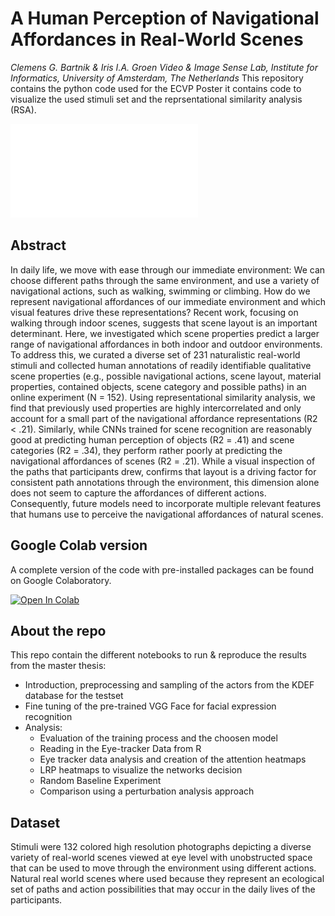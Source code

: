# A Human Perception of Navigational Affordances in Real-World Scenes
*Clemens G. Bartnik & Iris I.A. Groen*
*Video & Image Sense Lab, Institute for Informatics, University of Amsterdam, The Netherlands*
This repository contains the python code used for the ECVP Poster it contains code to visualize the used stimuli set and the reprsentational similarity analysis (RSA).


![Poster](/POSTER_ECVP_Human_Perception_of_Navigational_Affordances_in_Real-World_Scenes.pdf)

## Abstract
In daily life, we move with ease through our immediate environment: We can choose different paths through the same environment, and use a variety of navigational actions, such as walking, swimming or climbing. How do we represent navigational affordances of our immediate environment and which visual features drive these representations? Recent work, focusing on walking through indoor scenes, suggests that scene layout is an important determinant. Here, we investigated which scene properties predict a larger range of navigational affordances in both indoor and outdoor environments. To address this, we curated a diverse set of 231 naturalistic real-world stimuli and collected human annotations of readily identifiable qualitative scene properties (e.g., possible navigational actions, scene layout, material properties, contained objects, scene category and possible paths) in an online experiment (N = 152). Using representational similarity analysis, we find that previously used properties are highly intercorrelated and only account for a small part of the navigational affordance representations (R2 < .21). Similarly, while CNNs trained for scene recognition are reasonably good at predicting human perception of objects (R2  = .41) and scene categories (R2 = .34), they perform rather poorly at predicting the navigational affordances of scenes (R2 = .21). While a visual inspection of the paths that participants drew, confirms that layout is a driving factor for consistent path annotations through the environment, this dimension alone does not seem to capture the affordances of different actions. Consequently, future models need to incorporate multiple relevant features that humans use to perceive the navigational affordances of natural scenes.




## Google Colab version
A complete version of the code with pre-installed packages can be found on Google Colaboratory.

[![Open In Colab](https://colab.research.google.com/assets/colab-badge.svg)](https://colab.research.google.com/drive/1uFKK00fDlxtTfBLNjLTpDl37Vs5HgGwo?usp=sharing)


## About the repo 

This repo contain the different notebooks to run & reproduce the results from the master thesis:

+ Introduction, preprocessing and sampling of the actors from the KDEF database for the testset
+ Fine tuning of the pre-trained VGG Face for facial expression recognition
+ Analysis: 
  + Evaluation of the training process and the choosen model
  + Reading in the Eye-tracker Data from R 
  + Eye tracker data analysis and creation of the attention heatmaps
  + LRP heatmaps to visualize the networks decision
  + Random Baseline Experiment
  + Comparison using a perturbation analysis approach


## Dataset

Stimuli were 132 colored high resolution photographs depicting a diverse variety of real-world scenes viewed at eye level with unobstructed space that can be used to move through the environment using different actions. Natural real world scenes where used because they represent an ecological set of paths and action possibilities that may occur in the daily lives of the participants.
